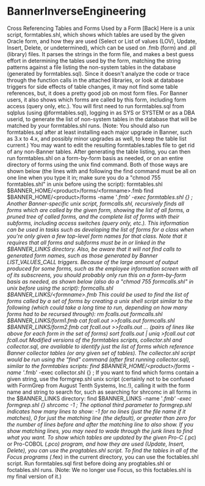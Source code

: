 # BannerInverseEngineering
 Cross Referencing Tables and Forms Used by a Form      [Back]  Here is a unix script, formtables.shl, which shows which tables are used by the given Oracle form, and how they are used (Select or List of values (LOV), Update, Insert, Delete, or undetermined), which can be used on .fmb (form) and .pll (library) files.   It parses the strings in the form file, and makes a best guess effort in determining the tables used by the form, matching the string patterns against a file listing the non-system tables in the database (generated by formtables.sql).   Since it doesn't analyze the code or trace through the function calls in the attached libraries, or look at database triggers for side effects of table changes, it may not find some table references, but, it does a pretty good job on most form files.   For Banner users, it also shows which forms are called by this form, including form access (query only, etc.).  You will first need to run formtables.sql from sqlplus (using @formtables.sql), logging in as SYS or SYSTEM or as a DBA userid, to generate the list of non-system tables in the database that will be matched by your formtables.shl runs.   (Note: You should also run formtables.sql after at least installing each major upgrade in Banner, such as 3.x to 4.x, and possibly minor upgrades as well, to keep the table list current.)  You may want to edit the resulting formtables.tables file to get rid of any non-Banner tables.   After generating the table listing, you can then run formtables.shl on a form-by-form basis as needed, or on an entire directory of forms using the unix find command.  Both of those ways are shown below (the lines with and following the find command must be all on one line when you type it in; make sure you do a "chmod 755 formtables.shl" in unix before using the script):      formtables.shl $BANNER_HOME/&lt;product>/forms/&lt;formname>.fmb     find $BANNER_HOME/&lt;product>/forms -name '*.fmb'          -exec formtables.shl {} \;  Another Banner-specific unix script, formcalls.shl, recursively finds all forms which are called by the given form, showing the list of all forms, a pruned tree of called forms, and the complete list of forms with their subforms, including access switches (query only, etc.).   This information can be used in tasks such as developing the list of forms for a class when you're only given a few top-level form names for that class.  Note that it requires that all forms and subforms must be in or linked in the $BANNER_LINKS directory.   Also, be aware that it will not find calls to generated form names, such as those generated by Banner LIST_VALUES_CALL triggers.  Because of the large amount of output produced for some forms, such as the employee information screen with all of its subscreens, you should probably only run this on a form-by-form basis as needed, as shown below (also do a "chmod 755 formcalls.shl" in unix before using the script):      formcalls.shl $BANNER_LINKS/&lt;formname>.fmb  This could be used to find the list of forms called by a set of forms by creating a unix shell script similar to the following (which could take a long time to run, depending on how many forms had to be recursed through):      rm fcalls.out     formcalls.shl $BANNER_LINKS/form1.fmb     cat fcall.out >>fcalls.out     formcalls.shl $BANNER_LINKS/form2.fmb     cat fcall.out >>fcalls.out     ... (pairs of lines like above for each form in the set of forms)     sort fcalls.out | uniq >fcall.out     cat fcall.out  Modified versions of the formtables scripts, collector.shl and collector.sql, are available to identify just the list of forms which reference Banner collector tables (or any given set of tables).  The collector.shl script would be run using the "find" command (after first running collector.sql), similar to the formtables scripts:      find $BANNER_HOME/&lt;product>/forms -name '*.fmb' -exec collector.shl {} \;  If you want to find which forms contain a given string, use the formgrep.shl unix script (certainly not to be confused with FormGrep from August Tenth Systems, Inc.!), calling it with the form name and string to search for, such as searching for shrcomc in all forms in the $BANNER_LINKS directory:      find $BANNER_LINKS -name '*.fmb' -exec formgrep.shl {} shrcomc -1 \;  The optional third parameter to formgrep.shl indicates how many lines to show: -1 for no lines (just the file name if it matches), 0 for just the matching line (the default), or greater than zero for the number of lines before and after the matching line to also show.  If you show matching lines, you may need to wade through the junk lines to find what you want.  To show which tables are updated by the given Pro-C (*.pc) or Pro-COBOL (*.pco) program, and how they are used (Update, Insert, Delete), you can use the progtables.shl script.  To find the tables in all of the Focus programs (*.fex) in the current directory, you can use the foctables.shl script.  Run formtables.sql first before doing any progtables.shl or foctables.shl runs.  (Note: We no longer use Focus, so this foctables.shl is my final version of it.)

